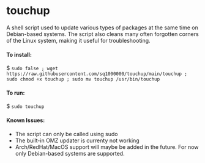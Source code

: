 # touchup

A shell script used to update various types of packages at the same time on Debian-based systems. The script also cleans many often forgotten corners of the Linux system, making it useful for troubleshooting.

#### To install:

$ ```sudo false ; wget https://raw.githubusercontent.com/sq1000000/touchup/main/touchup ; sudo chmod +x touchup ; sudo mv touchup /usr/bin/touchup```

#### To run:

$ ```sudo touchup```

#### Known Issues:
- The script can only be called using sudo
- The built-in OMZ updater is currenty not working
- Arch/RedHat/MacOS support will maybe be added in the future. For now only Debian-based systems are supported.
